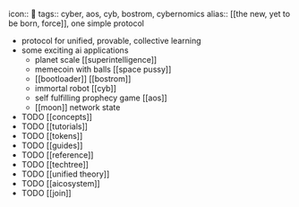 icon:: 🔵
tags:: cyber, aos, cyb, bostrom, cybernomics
alias:: [[the new, yet to be born, force]], one simple protocol

- protocol for unified, provable, collective learning
- some exciting ai applications
	- planet scale [[superintelligence]]
	- memecoin with balls [[space pussy]]
	- [[bootloader]] [[bostrom]]
	- immortal robot [[cyb]]
	- self fulfilling prophecy game [[aos]]
	- [[moon]] network state
- TODO [[concepts]]
- TODO [[tutorials]]
- TODO [[tokens]]
- TODO [[guides]]
- TODO [[reference]]
- TODO [[techtree]]
- TODO [[unified theory]]
- TODO [[aicosystem]]
- TODO [[join]]